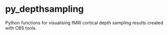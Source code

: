 # py_depthsampling
Python functions for visualising fMRI cortical depth sampling results created with CBS tools.
